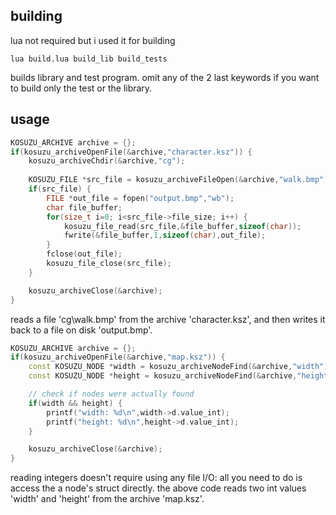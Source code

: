 ## building
lua not required but i used it for building

	lua build.lua build_lib build_tests

builds library and test program. omit any of the 2 last keywords if you want
to build only the test or the library.

## usage
```c++
KOSUZU_ARCHIVE archive = {};
if(kosuzu_archiveOpenFile(&archive,"character.ksz")) {
	kosuzu_archiveChdir(&archive,"cg");
	
	KOSUZU_FILE *src_file = kosuzu_archiveFileOpen(&archive,"walk.bmp");
	if(src_file) {
		FILE *out_file = fopen("output.bmp","wb");
		char file_buffer;
		for(size_t i=0; i<src_file->file_size; i++) {
			kosuzu_file_read(src_file,&file_buffer,sizeof(char));
			fwrite(&file_buffer,1,sizeof(char),out_file);
		}
		fclose(out_file);
		kosuzu_file_close(src_file);
	}

	kosuzu_archiveClose(&archive);
}
```

reads a file 'cg\walk.bmp' from the archive 'character.ksz', and then writes
it back to a file on disk 'output.bmp'.

```c++
KOSUZU_ARCHIVE archive = {};
if(kosuzu_archiveOpenFile(&archive,"map.ksz")) {
	const KOSUZU_NODE *width = kosuzu_archiveNodeFind(&archive,"width");
	const KOSUZU_NODE *height = kosuzu_archiveNodeFind(&archive,"height");

	// check if nodes were actually found
	if(width && height) {
		printf("width: %d\n",width->d.value_int);
		printf("height: %d\n",height->d.value_int);
	}

	kosuzu_archiveClose(&archive);
}
```

reading integers doesn't require using any file I/O: all you need to do is
access the a node's struct directly.
the above code reads two int values 'width' and 'height' from the archive
'map.ksz'.

